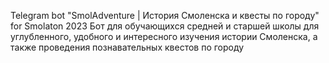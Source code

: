 Telegram bot "SmolAdventure | История Смоленска и квесты по городу" for Smolaton 2023
Бот для обучающихся средней и старшей школы для углубленного, удобного и интересного изучения истории Смоленска, а также проведения познавательных квестов по городу

